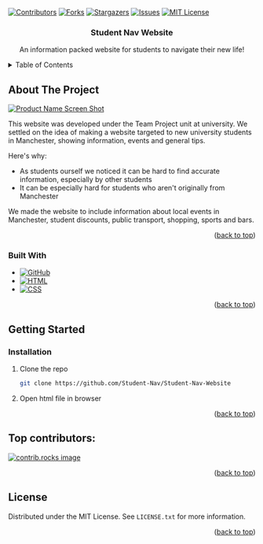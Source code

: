 <!-- Improved compatibility of back to top link: See: https://github.com/Student-Nav/Student-Nav-Website/pull/73 -->
<a id="readme-top"></a>
<!--
*** Thanks for checking out the Best-README-Template. If you have a suggestion
*** that would make this better, please fork the repo and create a pull request
*** or simply open an issue with the tag "enhancement".
*** Don't forget to give the project a star!
*** Thanks again! Now go create something AMAZING! :D
-->



<!-- PROJECT SHIELDS -->
<!--
*** I'm using markdown "reference style" links for readability.
*** Reference links are enclosed in brackets [ ] instead of parentheses ( ).
*** See the bottom of this document for the declaration of the reference variables
*** for contributors-url, forks-url, etc. This is an optional, concise syntax you may use.
*** https://www.markdownguide.org/basic-syntax/#reference-style-links
-->
[![Contributors][contributors-shield]][contributors-url]
[![Forks][forks-shield]][forks-url]
[![Stargazers][stars-shield]][stars-url]
[![Issues][issues-shield]][issues-url]
[![MIT License][license-shield]][license-url]



<div align="center">
  <h3 align="center">Student Nav Website</h3>

  <p align="center">
    An information packed website for students to navigate their new life!
 </p>
</div>



<!-- TABLE OF CONTENTS -->
<details>
  <summary>Table of Contents</summary>
  <ol>
    <li>
      <a href="#about-the-project">About The Project</a>
      <ul>
        <li><a href="#built-with">Built With</a></li>
      </ul>
    </li>
    <li>
      <a href="#getting-started">Getting Started</a>
      <ul>
        <li><a href="#installation">Installation</a></li>
      </ul>
    </li>
    <li><a href="#license">License</a></li>
  </ol>
</details>



<!-- ABOUT THE PROJECT -->
## About The Project

[![Product Name Screen Shot][product-screenshot]](/)

This website was developed under the Team Project unit at university.
We settled on the idea of making a website targeted to new university students in Manchester, showing information, events and general tips.

Here's why:
* As students ourself we noticed it can be hard to find accurate information, especially by other students
* It can be especially hard for students who aren't originally from Manchester

We made the website to include information about local events in Manchester, student discounts, public transport, shopping, sports and bars.

<p align="right">(<a href="#readme-top">back to top</a>)</p>



### Built With

* [![GitHub][GitHub]][GitHub-url]
* [![HTML][HTML5]][HTML5-url]
* [![CSS][CSS3]][CSS3-url]

<p align="right">(<a href="#readme-top">back to top</a>)</p>



<!-- GETTING STARTED -->
## Getting Started

### Installation

1. Clone the repo
   ```sh
   git clone https://github.com/Student-Nav/Student-Nav-Website
   ```
2. Open html file in browser

<p align="right">(<a href="#readme-top">back to top</a>)</p>



## Top contributors:

<a href="https://github.com/Student-Nav/Student-Nav-Website/graphs/contributors">
  <img src="https://contrib.rocks/image?repo=Student-Nav/Student-Nav-Website" alt="contrib.rocks image" />
</a>

<p align="right">(<a href="#readme-top">back to top</a>)</p>



<!-- LICENSE -->
## License

Distributed under the MIT License. See `LICENSE.txt` for more information.

<p align="right">(<a href="#readme-top">back to top</a>)</p>



<!-- MARKDOWN LINKS & IMAGES -->
<!-- https://www.markdownguide.org/basic-syntax/#reference-style-links -->
[contributors-shield]: https://img.shields.io/github/contributors/Student-Nav/Student-Nav-Website.svg?style=for-the-badge
[contributors-url]: https://github.com/Student-Nav/Student-Nav-Website/graphs/contributors
[forks-shield]: https://img.shields.io/github/forks/Student-Nav/Student-Nav-Website.svg?style=for-the-badge
[forks-url]: https://github.com/Student-Nav/Student-Nav-Website/network/members
[stars-shield]: https://img.shields.io/github/stars/Student-Nav/Student-Nav-Website.svg?style=for-the-badge
[stars-url]: https://github.com/Student-Nav/Student-Nav-Website/stargazers
[issues-shield]: https://img.shields.io/github/issues/Student-Nav/Student-Nav-Website.svg?style=for-the-badge
[issues-url]: https://github.com/Student-Nav/Student-Nav-Website/issues
[license-shield]: https://img.shields.io/github/license/Student-Nav/Student-Nav-Website.svg?style=for-the-badge
[license-url]: https://github.com/Student-Nav/Student-Nav-Website/blob/master/LICENSE.txt
[product-screenshot]: assets/images/readme-image.png
[GitHub]: https://img.shields.io/badge/GitHub-000000?style=for-the-badge&logo=github&logoColor=white
[GitHub-url]: https://nextjs.org/
[HTML5]: https://img.shields.io/badge/HTML5-35495E?style=for-the-badge&logo=html5&logoColor=orange
[HTML5-url]: https://reactjs.org/
[CSS3]: https://img.shields.io/badge/CSS3-35495E?style=for-the-badge&logo=CSS3&logoColor=lightblue
[CSS3-url]: https://vuejs.org/
